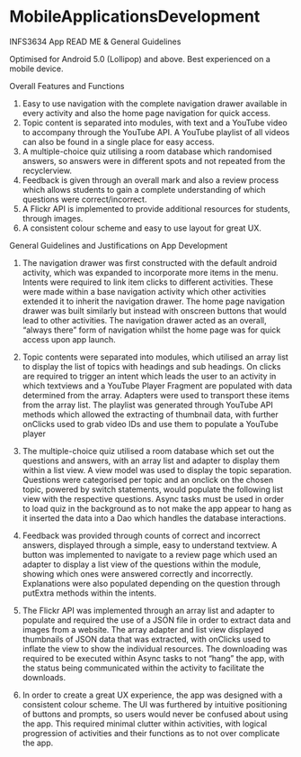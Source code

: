 # MobileApplicationsDevelopment
INFS3634 App READ ME & General Guidelines

Optimised for Android 5.0 (Lollipop) and above.
Best experienced on a mobile device.

Overall Features and Functions

1.	Easy to use navigation with the complete navigation drawer available in every activity and also the home page navigation for quick access.
2.	Topic content is separated into modules, with text and a YouTube video to accompany through the YouTube API. A YouTube playlist of all videos can also be found in a single place for easy access.
3.	A multiple-choice quiz utilising a room database which randomised answers, so answers were in different spots and not repeated from the recyclerview.
4.	Feedback is given through an overall mark and also a review process which allows students to gain a complete understanding of which questions were correct/incorrect.
5.	A Flickr API is implemented to provide additional resources for students, through images.
6.	A consistent colour scheme and easy to use layout for great UX.



General Guidelines and Justifications on App Development

1.	The navigation drawer was first constructed with the default android activity, which was expanded to incorporate more items in the menu. Intents were required to link item clicks to different activities. These were made within a base navigation activity which other activities extended it to inherit the navigation drawer. The home page navigation drawer was built similarly but instead with onscreen buttons that would lead to other activities. The navigation drawer acted as an overall, “always there” form of navigation whilst the home page was for quick access upon app launch.

2.	Topic contents were separated into modules, which utilised an array list to display the list of topics with headings and sub headings. On clicks are required to trigger an intent which leads the user to an activity in which textviews and a YouTube Player Fragment are populated with data determined from the array. Adapters were used to transport these items from the array list. The playlist was generated through YouTube API methods which allowed the extracting of thumbnail data, with further onClicks used to grab video IDs and use them to populate a YouTube player

3.	The multiple-choice quiz utilised a room database which set out the questions and answers, with an array list and adapter to display them within a list view. A view model was used to display the topic separation. Questions were categorised per topic and an onclick on the chosen topic, powered by switch statements, would populate the following list view with the respective questions. Async tasks must be used in order to load quiz in the background as to not make the app appear to hang as it inserted the data into a Dao which handles the database interactions.


4.	Feedback was provided through counts of correct and incorrect answers, displayed through a simple, easy to understand textview. A button was implemented to navigate to a review page which used an adapter to display a list view of the questions within the module, showing which ones were answered correctly and incorrectly. Explanations were also populated depending on the question through putExtra methods within the intents.

5.	The Flickr API was implemented through an array list and adapter to populate and required the use of a JSON file in order to extract data and images from a website. The array adapter and list view displayed thumbnails of JSON data that was extracted, with onClicks used to inflate the view to show the individual resources. The downloading was required to be executed within Async tasks to not “hang” the app, with the status being communicated within the activity to facilitate the downloads.

6.	In order to create a great UX experience, the app was designed with a consistent colour scheme. The UI was furthered by intuitive positioning of buttons and prompts, so users would never be confused about using the app. This required minimal clutter within activities, with logical progression of activities and their functions as to not over complicate the app.
